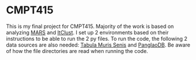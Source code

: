 # CMPT415
This is my final project for CMPT415. Majority of the work is based on analyzing [MARS](https://github.com/snap-stanford/mars) and [ItClust](https://github.com/jianhuupenn/ItClust). I set up 2 environments based on their instructions to be able to run the 2 py files. To run the code, the following 2 data sources are also needed: [Tabula Muris Senis](https://tabula-muris-senis.ds.czbiohub.org/) and [PanglaoDB](https://panglaodb.se/). Be aware of how the file directories are read when running the code.
